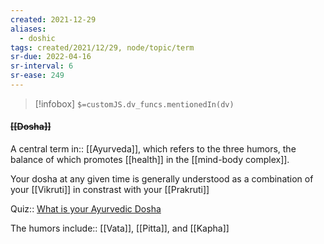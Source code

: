 ```yaml
---
created: 2021-12-29 
aliases:
  - doshic
tags: created/2021/12/29, node/topic/term
sr-due: 2022-04-16
sr-interval: 6
sr-ease: 249
---
```

> [!infobox]
`$=customJS.dv_funcs.mentionedIn(dv)`

#### <s class="topic-title">[[Dosha]]</s>

A central term 
in:: [[Ayurveda]], 
which refers to the three humors, the balance of which promotes [[health]] in the [[mind-body complex]].

Your dosha at any given time is generally understood as a combination of your [[Vikruti]] in constrast with your [[Prakruti]]

Quiz:: [What is your Ayurvedic Dosha](https://www.healthygamer.gg/quiz)

The humors
include:: [[Vata]], [[Pitta]], and [[Kapha]]
